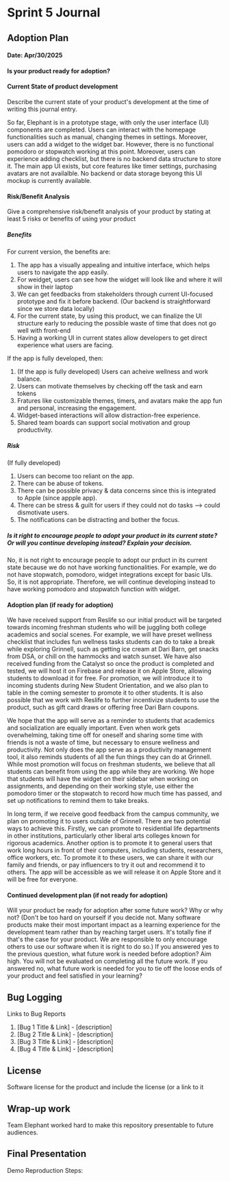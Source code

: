 # Sprint 5 Journal

## Adoption Plan
#### Date: Apr/30/2025
#### Is your product ready for adoption?

#### Current State of product development
Describe the current state of your product's development at the time of writing this journal entry.

So far, Elephant is in a prototype stage, with only the user interface (UI) components are completed. Users can interact with the homepage functionalities such as manual, changing themes in settings. Moreover, users can add a widget to the widget bar. However, there is no functional pomodoro or stopwatch working at this point. Moreover, users can experience adding checklist, but there is no backend data structure to store it. The main app UI exists, but core features like timer settings, purchasing avatars are not availalble. No backend or data storage beyong this UI mockup is currently available.


#### Risk/Benefit Analysis
Give a comprehensive risk/benefit analysis of your product by stating at least 5 risks or benefits of using your product

##### Benefits
For current version, the benefits are:
1. The app has a visually appealing and intuitive interface, which helps users to navigate the app easily.
2. For weidget, users can see how the widget will look like and where it will show in their laptop
3. We can get feedbacks from stakeholders through current UI-focused prototype and fix it before backend. (Our backend is straightforward since we store data locally)
4. For the current state, by using this product, we can finalize the UI structure early to reducing the possible waste of time that does not go well with front-end
5. Having a working UI in current states allow developers to get direct experience what users are facing.

If the app is fully developed, then:
1. (If the app is fully developed) Users can acheive wellness and work balance.
2. Users can motivate themselves by checking off the task and earn tokens
3. Fratures like customizable themes, timers, and avatars make the app fun and personal, increasing the engagement.
4. Widget-based interactions will allow distraction-free experience.
5. Shared team boards can support social motivation and group productivity.


##### Risk
(If fully developed)
1. Users can become too  reliant on the app.
2. There can be abuse of tokens.
3. There can be possible privacy & data concerns since this is integrated to Apple (since appple app).
4. There can be stress & guilt for users if they could not do tasks --> could dismotivate users.
5. The notifications can be distracting and bother the focus.

##### Is it right to encourage people to adopt your product in its current state? Or will you continue developing instead? Explain your decision.
No, it is not right to encourage people to adopt our prduct in its current state because we do not have working functionalities. For example, we do not have stopwatch, pomodoro, widget integrations except for basic UIs. So, it is not appropriate. Therefore, we will continue developing instead to have working pomodoro and stopwatch function with widget.

#### Adoption plan (if ready for adoption)

We have received support from Reslife so our initial product will be targeted towards incoming freshman students who will be juggling both college academics and social scenes. For example, we will have preset wellness checklist that includes fun wellness tasks students can do to take a break while exploring Grinnell, such as getting ice cream at Dari Barn, get snacks from DSA, or chill on the hammocks and watch sunset. We have also received funding from the Catalyst so once the product is completed and tested, we will host it on Firebase and release it on Apple Store, allowing students to download it for free. For promotion, we will introduce it to incoming students during New Student Orientation, and we also plan to table in the coming semester to promote it to other students. It is also possible that we work with Reslife to further incentivize students to use the product, such as gift card draws or offering free Dari Barn coupons.

We hope that the app will serve as a reminder to students that academics and socialization are equally important. Even when work gets overwhelming, taking time off for oneself and sharing some time with friends is not a waste of time, but necessary to ensure wellness and productivity. Not only does the app serve as a productivity management tool, it also reminds students of all the fun things they can do at Grinnell. While most promotion will focus on freshman students, we believe that all students can benefit from using the app while they are working. We hope that students will have the widget on their sidebar when working on assignments, and depending on their working style, use either the pomodoro timer or the stopwatch to record how much time has passed, and set up notifications to remind them to take breaks.

In long term, if we receive good feedback from the campus community, we plan on promoting it to users outside of Grinnell. There are two potential ways to achieve this. Firstly, we can promote to residential life departments in other institutions, particularly other liberal arts colleges known for rigorous academics. Another option is to promote it to general users that work long hours in front of their computers, including students, researchers, office workers, etc. To promote it to these users, we can share it with our family and friends, or pay influencers to try it out and recommend it to others. The app will be accessible as we will release it on Apple Store and it will be free for everyone.

#### Continued development plan (if not ready for adoption)
Will your product be ready for adoption after some future work? Why or why not? (Don't be too hard on yourself if you decide not. Many software products make their most important impact as a learning experience for the development team rather than by reaching target users. It's totally fine if that's the case for your product. We are responsible to only encourage others to use our software when it is right to do so.)
If you answered yes to the previous question, what future work is needed before adoption? Aim high. You will not be evaluated on completing all the future work.
If you answered no, what future work is needed for you to tie off the loose ends of your product and feel satisfied in your learning?

## Bug Logging
Links to Bug Reports
  1. [Bug 1 Title & Link] - [description]
  2. [Bug 2 Title & Link] - [description]
  3. [Bug 3 Title & Link] - [description]
  4. [Bug 4 Title & Link] - [description]
     
## License
Software license for the product and include the license (or a link to it

## Wrap-up work
Team Elephant worked hard to make this repository presentable to future audiences. 

## Final Presentation
Demo Reproduction Steps:
